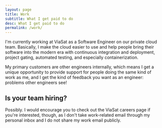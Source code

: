 ```yaml
---
layout: page
title: Work
subtitle: What I get paid to do
desc: What I get paid to do
permalink: /work/
---
```


I'm currently working at ViaSat as a Software Engineer on our private cloud
team. Basically, I make the cloud easier to use and help people bring their
software into the modern era with continuous integration and deployment, project
gating, automated testing, and especially containerization.

My primary customers are other engineers internally, which means I get a unique
opportunity to provide support for people doing the same kind of work as me, and
I get the kind of feedback you want as an engineer: problems other engineers
see!

## Is your team hiring?

Possibly. I would encourage you to check out the ViaSat careers page if you're
interested, though, as I don't take work-related email through my personal inbox
and I do not share my work email publicly.

